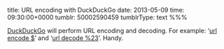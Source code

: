 title: URL encoding with DuckDuckGo
date: 2013-05-09
time: 09:30:00+0000
tumblr: 50002590459
tumblrType: text
%%%

[DuckDuckGo](https://duckduckgo.com/) will perform URL encoding and decoding. For example:
‘[url encode $](https://duckduckgo.com/?q=url+encode+%24)’ and ‘[url decode %23](https://duckduckgo.com/?q=url+decode+%2523)’. Handy.
